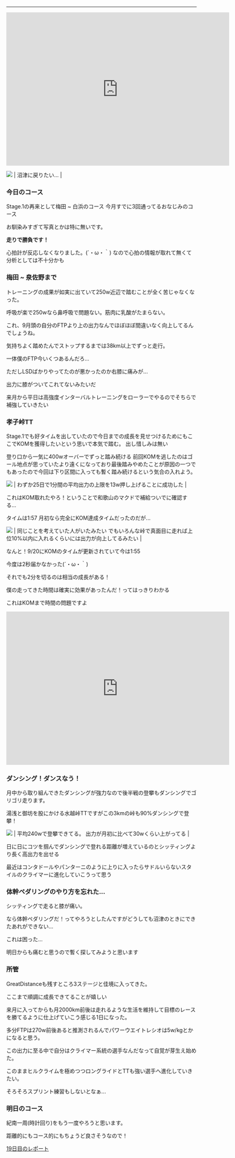---
<iframe allowtransparency="true" frameborder="0" height="405" scrolling="no" src="https://www.strava.com/activities/2735053357/embed/710aeeb58dc6989d2a6627b6adbc51bc0bb6dcc5" width="590"></iframe>

[![](https://1.bp.blogspot.com/-7B2PVA0SQmc/XYoB2WuPRrI/AAAAAAAAB7Y/6tFyOVBTArUhCelvb-CE10qHk0URNNZrACK4BGAYYCw/s320/IMG_20190923_134827.jpg)](http://1.bp.blogspot.com/-7B2PVA0SQmc/XYoB2WuPRrI/AAAAAAAAB7Y/6tFyOVBTArUhCelvb-CE10qHk0URNNZrACK4BGAYYCw/s1600/IMG_20190923_134827.jpg)
| 沼津に戻りたい... |



### 今日のコース
Stage.1の再来として梅田 ~ 白浜のコース
今月すでに3回通ってるおなじみのコース

お馴染みすぎて写真とかは特に無いです。

**走りで勝負です！**

心拍計が反応しなくなりました。(´・ω・｀)
なので心拍の情報が取れて無くて分析としては不十分かも

###

### 梅田 ~ 泉佐野まで

トレーニングの成果が如実に出ていて250w近辺で踏むことが全く苦じゃなくなった。

呼吸が楽で250wなら鼻呼吸で問題ない。筋肉に乳酸がたまらない。



これ、9月頭の自分のFTPより上の出力なんでほぼほぼ間違いなく向上してるんでしょうね。



気持ちよく踏めたんでストップするまでは38km以上でずっと走行。



一体僕のFTP今いくつあるんだろ...



ただしLSDばかりやってたのが悪かったのか右膝に痛みが...

出力に膝がついてこれてないみたいだ



来月から平日は高強度インターバルトレーニングをローラーでやるのでそちらで補強していきたい



### 孝子峠TT
Stage.1でも好タイムを出していたので今日までの成長を見せつけるためにもここでKOMを獲得したいという思いで本気で踏む。
出し惜しみは無い

登り口から一気に400wオーバーでずっと踏み続ける
前回KOMを逃したのはゴール地点が思っていたより遠くになっており最後踏みやめたことが原因の一つでもあったので今回は下り区間に入っても暫く踏み続けるという気合の入れよう。

[![](https://4.bp.blogspot.com/-0oB-OCccSMw/XYn8YcynoGI/AAAAAAAAB60/gKtEz4t9CbkwqXdKgrr8Om0Jzu_aC8crACK4BGAYYCw/s320/%25E3%2582%25B9%25E3%2582%25AF%25E3%2583%25AA%25E3%2583%25BC%25E3%2583%25B3%25E3%2582%25B7%25E3%2583%25A7%25E3%2583%2583%25E3%2583%2588%2B2019-09-24%2B20.16.32.png)](http://4.bp.blogspot.com/-0oB-OCccSMw/XYn8YcynoGI/AAAAAAAAB60/gKtEz4t9CbkwqXdKgrr8Om0Jzu_aC8crACK4BGAYYCw/s1600/%25E3%2582%25B9%25E3%2582%25AF%25E3%2583%25AA%25E3%2583%25BC%25E3%2583%25B3%25E3%2582%25B7%25E3%2583%25A7%25E3%2583%2583%25E3%2583%2588%2B2019-09-24%2B20.16.32.png)
| わずか25日で1分間の平均出力の上限を13w押し上げることに成功した |


これはKOM取れたやろ！ということで和歌山のマクドで補給ついでに確認する...

タイムは1:57
月初なら完全にKOM達成タイムだったのだが...

[![](https://2.bp.blogspot.com/-m54-qsP3XNU/XYn-JbuVy8I/AAAAAAAAB7A/ffBsf5CwegkGIjyHoVdKkfEI64dm7c3rACK4BGAYYCw/s320/%25E3%2582%25B9%25E3%2582%25AF%25E3%2583%25AA%25E3%2583%25BC%25E3%2583%25B3%25E3%2582%25B7%25E3%2583%25A7%25E3%2583%2583%25E3%2583%2588%2B2019-09-24%2B20.18.51.png)](http://2.bp.blogspot.com/-m54-qsP3XNU/XYn-JbuVy8I/AAAAAAAAB7A/ffBsf5CwegkGIjyHoVdKkfEI64dm7c3rACK4BGAYYCw/s1600/%25E3%2582%25B9%25E3%2582%25AF%25E3%2583%25AA%25E3%2583%25BC%25E3%2583%25B3%25E3%2582%25B7%25E3%2583%25A7%25E3%2583%2583%25E3%2583%2588%2B2019-09-24%2B20.18.51.png)
| 同じことを考えていた人がいたみたい
でもいろんな峠で真面目に走れば上位10%以内に入れるくらいには出力が向上してるみたい |


なんと！9/20にKOMのタイムが更新されていて今は1:55

今度は2秒届かなかった(´・ω・｀)

それでも2分を切るのは相当の成長がある！

僕の走ってきた時間は確実に効果があったんだ！ってはっきりわかる

これはKOMまで時間の問題ですよ



<iframe allowtransparency="true" frameborder="0" height="405" scrolling="no" src="https://www.strava.com/activities/2735379434/embed/d455d1de1ab2165c0b507a0c94d5a77a63831e9a" width="590"></iframe>

### ダンシング！ダンスなう！

月中から取り組んできたダンシングが強力なので後半戦の登攀もダンシングでゴリゴリ走ります。

湯浅と御坊を股にかける水越峠TTですがこの3kmの峠も90%ダンシングで登攀！

[![](https://1.bp.blogspot.com/-Y4lXjZW4QBk/XYn_WFfpxiI/AAAAAAAAB7M/Qr38wXQ4qfgIK72PubF5y931e5Dnn4cNwCK4BGAYYCw/s320/%25E3%2582%25B9%25E3%2582%25AF%25E3%2583%25AA%25E3%2583%25BC%25E3%2583%25B3%25E3%2582%25B7%25E3%2583%25A7%25E3%2583%2583%25E3%2583%2588%2B2019-09-24%2B20.32.13.png)](http://1.bp.blogspot.com/-Y4lXjZW4QBk/XYn_WFfpxiI/AAAAAAAAB7M/Qr38wXQ4qfgIK72PubF5y931e5Dnn4cNwCK4BGAYYCw/s1600/%25E3%2582%25B9%25E3%2582%25AF%25E3%2583%25AA%25E3%2583%25BC%25E3%2583%25B3%25E3%2582%25B7%25E3%2583%25A7%25E3%2583%2583%25E3%2583%2588%2B2019-09-24%2B20.32.13.png)
| 平均240wで登攀できてる。
出力が月初に比べて30wくらい上がってる |


日に日にコツを掴んでダンシングで登れる距離が増えているのとシッティングより長く高出力を出せる

最近はコンタドールやパンターニのように上りに入ったらサドルいらないスタイルのクライマーに進化していこうって思う


### 体幹ペダリングのやり方を忘れた...

シッティングで走ると膝が痛い。

なら体幹ペダリングだ！ってやろうとしたんですがどうしても沼津のときにできたあれができない...



これは困った...



明日からも痛むと思うので暫く探してみようと思います





### 所管

GreatDistanceも残すところ3ステージと佳境に入ってきた。

ここまで順調に成長できてることが嬉しい



来月に入ってからも月2000km前後は走れるような生活を維持して目標のレースを勝てるように仕上げていこう感じる1日になった。



多分FTPは270w前後あると推測されるんでパワーウエイトレシオは5w/kgとかになると思う。

この出力に至る中で自分はクライマー系統の選手なんだなって自覚が芽生え始めた。



このままヒルクライムを極めつつロングライドとTTも強い選手へ進化していきたい。



そろそろスプリント練習もしないとなぁ...





### 明日のコース

紀南一周(時計回り)をもう一度やろうと思います。

距離的にもコース的にもちょうど良さそうなので！



[19日目のレポート](https://blog.great-distance.com/2019/09/greatdistance-stage19.html)
